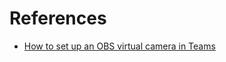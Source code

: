 # References

- [How to set up an OBS virtual camera in Teams](https://www.movavi.com/learning-portal/obs-virtual-camera.html)
